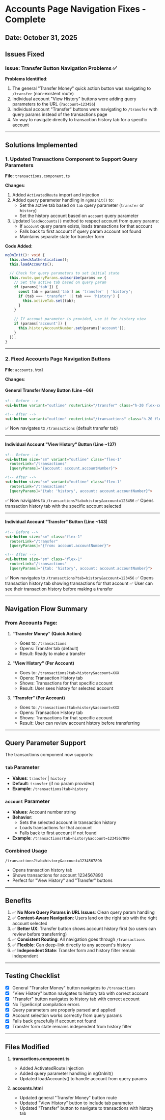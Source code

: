 # Accounts Page Navigation Fixes - Complete

## Date: October 31, 2025

## Issues Fixed

### Issue: Transfer Button Navigation Problems ✅

**Problems Identified**:
1. The general "Transfer Money" quick action button was navigating to `/transfer` (non-existent route)
2. Individual account "View History" buttons were adding query parameters to the URL (`?account=123456`)
3. Individual account "Transfer" buttons were navigating to `/transfer` with query params instead of the transactions page
4. No way to navigate directly to transaction history tab for a specific account

---

## Solutions Implemented

### 1. Updated Transactions Component to Support Query Parameters

**File**: `transactions.component.ts`

**Changes**:
1. Added `ActivatedRoute` import and injection
2. Added query parameter handling in `ngOnInit()` to:
   - Set the active tab based on `tab` query parameter (`transfer` or `history`)
   - Set the history account based on `account` query parameter
3. Updated `loadAccounts()` method to respect account from query params:
   - If `account` query param exists, loads transactions for that account
   - Falls back to first account if query param account not found
   - Maintains separate state for transfer form

**Code Added**:
```typescript
ngOnInit(): void {
  this.checkAuthentication();
  this.loadAccounts();
  
  // Check for query parameters to set initial state
  this.route.queryParams.subscribe(params => {
    // Set the active tab based on query param
    if (params['tab']) {
      const tab = params['tab'] as 'transfer' | 'history';
      if (tab === 'transfer' || tab === 'history') {
        this.activeTab.set(tab);
      }
    }
    
    // If account parameter is provided, use it for history view
    if (params['account']) {
      this.historyAccountNumber.set(params['account']);
    }
  });
}
```

---

### 2. Fixed Accounts Page Navigation Buttons

**File**: `accounts.html`

**Changes**:

#### General Transfer Money Button (Line ~66)
```html
<!-- Before -->
<ui-button variant="outline" routerLink="/transfer" class="h-20 flex-col space-y-2">

<!-- After -->
<ui-button variant="outline" routerLink="/transactions" class="h-20 flex-col space-y-2">
```
✅ Now navigates to `/transactions` (default transfer tab)

---

#### Individual Account "View History" Button (Line ~137)
```html
<!-- Before -->
<ui-button size="sm" variant="outline" class="flex-1" 
  routerLink="/transactions" 
  [queryParams]="{account: account.accountNumber}">

<!-- After -->
<ui-button size="sm" variant="outline" class="flex-1" 
  routerLink="/transactions" 
  [queryParams]="{tab: 'history', account: account.accountNumber}">
```
✅ Now navigates to `/transactions?tab=history&account=123456`
✅ Opens transaction history tab with the specific account selected

---

#### Individual Account "Transfer" Button (Line ~143)
```html
<!-- Before -->
<ui-button size="sm" class="flex-1" 
  routerLink="/transfer" 
  [queryParams]="{from: account.accountNumber}">

<!-- After -->
<ui-button size="sm" class="flex-1" 
  routerLink="/transactions" 
  [queryParams]="{tab: 'history', account: account.accountNumber}">
```
✅ Now navigates to `/transactions?tab=history&account=123456`
✅ Opens transaction history tab showing transactions for that account
✅ User can see their transaction history before making a transfer

---

## Navigation Flow Summary

### From Accounts Page:

1. **"Transfer Money" (Quick Action)**
   - Goes to: `/transactions`
   - Opens: Transfer tab (default)
   - Result: Ready to make a transfer

2. **"View History" (Per Account)**
   - Goes to: `/transactions?tab=history&account=XXX`
   - Opens: Transaction History tab
   - Shows: Transactions for that specific account
   - Result: User sees history for selected account

3. **"Transfer" (Per Account)**
   - Goes to: `/transactions?tab=history&account=XXX`
   - Opens: Transaction History tab
   - Shows: Transactions for that specific account
   - Result: User can review account history before transferring

---

## Query Parameter Support

The transactions component now supports:

### `tab` Parameter
- **Values**: `transfer` | `history`
- **Default**: `transfer` (if no param provided)
- **Example**: `/transactions?tab=history`

### `account` Parameter
- **Values**: Account number string
- **Behavior**: 
  - Sets the selected account in transaction history
  - Loads transactions for that account
  - Falls back to first account if not found
- **Example**: `/transactions?tab=history&account=1234567890`

### Combined Usage
```
/transactions?tab=history&account=1234567890
```
- Opens transaction history tab
- Shows transactions for account 1234567890
- Perfect for "View History" and "Transfer" buttons

---

## Benefits

1. ✅ **No More Query Params in URL Issues**: Clean query param handling
2. ✅ **Context-Aware Navigation**: Users land on the right tab with the right account selected
3. ✅ **Better UX**: Transfer button shows account history first (so users can review before transferring)
4. ✅ **Consistent Routing**: All navigation goes through `/transactions`
5. ✅ **Flexible**: Can deep-link directly to any account's history
6. ✅ **Independent State**: Transfer form and history filter remain independent

---

## Testing Checklist

- [x] General "Transfer Money" button navigates to `/transactions`
- [x] "View History" button navigates to history tab with correct account
- [x] "Transfer" button navigates to history tab with correct account
- [x] No TypeScript compilation errors
- [x] Query parameters are properly parsed and applied
- [x] Account selection works correctly from query params
- [x] Falls back gracefully if account not found
- [x] Transfer form state remains independent from history filter

---

## Files Modified

1. **transactions.component.ts**
   - Added ActivatedRoute injection
   - Added query parameter handling in ngOnInit()
   - Updated loadAccounts() to handle account from query params

2. **accounts.html**
   - Updated general "Transfer Money" button route
   - Updated "View History" button to include tab parameter
   - Updated "Transfer" button to navigate to transactions with history tab
